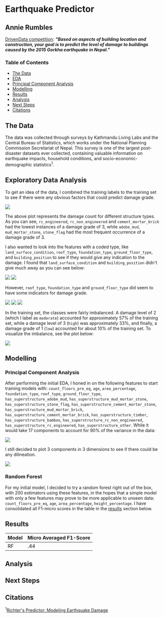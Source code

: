 # Earthquake Predictor
## Annie Rumbles
[DrivenData competition](https://www.drivendata.org/competitions/57/nepal-earthquake/page/134/): ***"Based on aspects of building location and construction, your goal is to predict the level of damage to buildings caused by the 2015 Gorkha earthquake in Nepal."***

### Table of Contents
- [The Data](##the-data)
- [EDA](##exploratory-data-analysis)
- [Principal Component Analysis](###principal-component-analysis)
- [Modelling](##modelling)
- [Results](##results)
- [Analysis](##analysis)
- [Next Steps](##next-steps)
- [Citations](##citations)
 
## The Data
The data was collected through surveys by Kathmandu Living Labs and the Central Bureau of Statistics, which works under the National Planning Commission Secretariat of Nepal. This survey is one of the largest post-disaster datasets ever collected, containing valuable information on earthquake impacts, household conditions, and socio-economic-demographic statistics<sup>1</sup>.

## Exploratory Data Analysis

To get an idea of the data, I combined the training labels to the training set to see if there were any obvious factors that could predict damage grade.

![](images/structure_types_damage_counts.png)

The above plot represents the damage count for different structure types. As you can see, `rc_engineered`, `rc_non_engineered` and `cement_mortar_brick` had the lowest instances of a damage grade of 3, while `adobe_mud`, `mud_mortar_stone`, `stone_flag` had the most frequent occurrence of a damage grade of 3. 

I also wanted to look into the features with a coded type, like `land_surface_condition`, `roof_type`, `foundation_type`, `ground_floor_type`, and `building_position` to see if they would give any indication to the damage. I found that `land_surface_condition` and `building_position` didn't give much away as you can see below:

![](images/damage_vs_landsurfacecond.png)
![](images/damage_vs_buildingposition.png)

However,  `roof_type`, `foundation_type` and `ground_floor_type` did seem to have some indicators for damage grade.

![](images/damage_vs_rooftype.png)
![](images/damage_vs_foundationtype.png)
![](images/damage_vs_groundfloortype.png)

In the training set, the classes were fairly imbalanced. A damage level of 2 (which I label as `moderate`) accounted for approximately 57% of the training set, while a damage level of 3 (`high`) was approximately 33%, and finally, a damage grade of 1 (`low`) accounted for about 10% of the training set. To visualize the imbalance, see the plot below:

![](images/classbalance.png)

## Modelling

### Principal Component Analysis

After performing the initial EDA, I honed in on the following features to start training models with: `count_floors_pre_eq`, `age`, `area_percentage`, `foundation_type`, `roof_type`, `ground_floor_type`, `has_superstructure_adobe_mud`, `has_superstructure_mud_mortar_stone`, `has_superstructure_stone_flag`, `has_superstructure_cement_mortar_stone`, `has_superstructure_mud_mortar_brick`, `has_superstructure_cement_mortar_brick`, `has_superstructure_timber`, `has_superstructure_bamboo`, `has_superstructure_rc_non_engineered`, `has_superstructure_rc_engineered`, `has_superstructure_other`. While it would take 17 components to account for 90% of the variance in the data:

![](images/pca_variance_explained.png)

I still decided to plot 3 components in 3 dimensions to see if there could be any dilineation.

![](images/pca_3components.gif)

### Random Forest

For my initial model, I decided to try a random forest right out of the box, with 200 estimators using these features, in the hopes that a simple model with only a few features may prove to be more applicable to unseen data: `count_floors_pre_eq`, `age`, `area_percentage`, `height_percentage`. I have consolidated all F1-micro scores in the table in the [results](##results) section below.

## Results

|  Model  |  Micro Averaged F1-Score  |
|---------|---------------------------|
|   RF    |            .44            |

## Analysis

## Next Steps

## Citations
<sup>1</sup>[Richter's Predictor: Modeling Earthquake Damage](https://www.drivendata.org/competitions/57/nepal-earthquake/page/134/)
